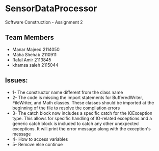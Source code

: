 # SensorDataProcessor
Software Construction - Assignment 2 

## Team Members 
- Manar Majeed  2114050
- Maha Shehab 2110911
- Rafal Amir 2113845
- khamsa saleh 2115044

## Issues:
- 1- The constructor name different from the class name
- 2- The code is missing the import statements for BufferedWriter, FileWriter, and Math classes. These classes should be imported at the beginning of the file to resolve the compilation errors
- 3- The catch block now includes a specific catch for the IOException type. This allows for specific handling of IO-related exceptions and a generic catch block is included to catch any other unexpected exceptions. It will print the error message along with the exception's message
- 4- How to access variables
- 5- Remove else continue



